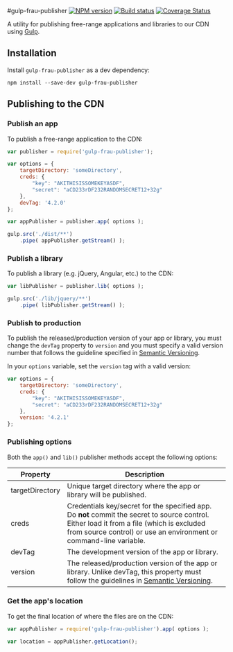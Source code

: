 #gulp-frau-publisher
[![NPM version][npm-image]][npm-url]
[![Build status][ci-image]][ci-url]
[![Coverage Status][coverage-image]][coverage-url]

A utility for publishing free-range applications and libraries to our CDN
using [Gulp](http://www.gulpjs.com).

## Installation

Install `gulp-frau-publisher` as a dev dependency:

```shell
npm install --save-dev gulp-frau-publisher
```

## Publishing to the CDN

### Publish an app
To publish a free-range application to the CDN:

```javascript
var publisher = require('gulp-frau-publisher');

var options = {
	targetDirectory: 'someDirectory',
	creds: {
		"key": "AKITHISISSOMEKEYASDF",
		"secret": "aCD233rDF232RANDOMSECRET12+32g"
	},
	devTag: '4.2.0'
};

var appPublisher = publisher.app( options );

gulp.src('./dist/**')
	.pipe( appPublisher.getStream() );
```

### Publish a library
To publish a library (e.g. jQuery, Angular, etc.) to the CDN:

```javascript
var libPublisher = publisher.lib( options );

gulp.src('./lib/jquery/**')
	.pipe( libPublisher.getStream() );
```

### Publish to production
To publish the released/production version of your app or library, you must change the `devTag` property to `version` and you must specify a valid version number that follows the guideline specified in [Semantic Versioning](http://semver.org).


In your `options` variable, set the `version` tag with a valid version:

```javascript
var options = {
	targetDirectory: 'someDirectory',
	creds: {
		"key": "AKITHISISSOMEKEYASDF",
		"secret": "aCD233rDF232RANDOMSECRET12+32g"
	},
	version: '4.2.1'
};
```

### Publishing options
Both the `app()` and `lib()` publisher methods accept the following options:

| Property | Description |
| --------------- | ----------- |
| targetDirectory | Unique target directory where the app or library will be published. |
| creds           | Credentials key/secret for the specified app. Do **not** commit the secret to source control. Either load it from a file (which is excluded from source control) or use an environment or command-line variable. |
| devTag          | The development version of the app or library. |
| version         | The released/production version of the app or library. Unlike devTag, this property must follow the guidelines in [Semantic Versioning](http://semver.org). |


### Get the app's location
To get the final location of where the files are on the CDN:

```javascript
var appPublisher = require('gulp-frau-publisher').app( options );

var location = appPublisher.getLocation();
```

[npm-url]: https://npmjs.org/package/gulp-frau-publisher
[npm-image]: https://badge.fury.io/js/gulp-frau-publisher.png
[ci-image]: https://travis-ci.org/Brightspace/gulp-frau-publisher.svg?branch=master
[ci-url]: https://travis-ci.org/Brightspace/gulp-frau-publisher
[coverage-image]: https://img.shields.io/coveralls/Brightspace/gulp-frau-publisher.svg
[coverage-url]: https://coveralls.io/r/Brightspace/gulp-frau-publisher?branch=master
